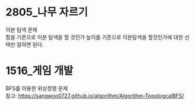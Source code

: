 # 2805_나무 자르기
이분 탐색 문제      
합을 기준으로 이분 탐색을 할 것인가 높이를 기준으로 이분탐색을 할것인가에 대한 선택만 잘하면 된다.

# 1516_게임 개발 
BFS를 이용한 위상정렬 문제     
참고: https://sangwoo0727.github.io/algorithm/Algorithm-TopologcalBFS/
